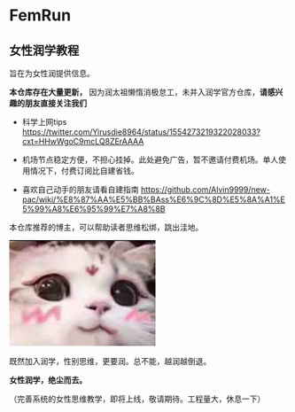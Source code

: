 # FemRun
## 女性润学教程
旨在为女性润提供信息。

**本仓库存在大量更新，** 因为润太祖懒惰消极怠工，未并入润学官方仓库，**请感兴趣的朋友直接关注我们**

- 科学上网tips
https://twitter.com/Yirusdie8964/status/1554273219322028033?cxt=HHwWgoC9mcLQ8ZErAAAA

- 机场节点稳定方便，不担心挂掉。此处避免广告，暂不邀请付费机场。单人使用情况下，付费订阅比自建省钱。

- 喜欢自己动手的朋友请看自建指南
https://github.com/Alvin9999/new-pac/wiki/%E8%87%AA%E5%BB%BAss%E6%9C%8D%E5%8A%A1%E5%99%A8%E6%95%99%E7%A8%8B

本仓库推荐的博主，可以帮助读者思维松绑，跳出洼地。

![](https://github.com/FemRun/cat/blob/main/download.jpg)

既然加入润学，性别思维，更要润。总不能，越润越倒退。

**女性润学，绝尘而去。**

（完善系统的女性思维教学，即将上线，敬请期待。工程量大，休息一下）

